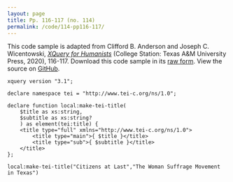 ```yaml
---
layout: page
title: Pp. 116-117 (no. 114)
permalink: /code/114-pp116-117/
---
```


This code sample is adapted from Clifford B. Anderson and Joseph C. Wicentowski, 
[_XQuery for Humanists_](/) (College Station: Texas A&M University Press, 2020), 116-117. 
Download this code sample in its [raw form](/code/114-pp116-117/114-pp116-117.xq).
View the source on [GitHub](https://github.com/coding4humanists/xquery4humanists/blob/release/code/114-pp116-117/114-pp116-117.xq).

```xquery
xquery version "3.1";

declare namespace tei = "http://www.tei-c.org/ns/1.0";

declare function local:make-tei-title(
    $title as xs:string,
    $subtitle as xs:string?
    ) as element(tei:title) {
    <title type="full" xmlns="http://www.tei-c.org/ns/1.0">
        <title type="main">{ $title }</title>
        <title type="sub">{ $subtitle }</title>
    </title>
};

local:make-tei-title("Citizens at Last","The Woman Suffrage Movement in Texas")
```  
